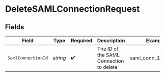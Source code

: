 # DeleteSAMLConnectionRequest


## Fields

| Field                                   | Type                                    | Required                                | Description                             | Example                                 |
| --------------------------------------- | --------------------------------------- | --------------------------------------- | --------------------------------------- | --------------------------------------- |
| `SamlConnectionId`                      | *string*                                | :heavy_check_mark:                      | The ID of the SAML Connection to delete | saml_conn_123_delete                    |